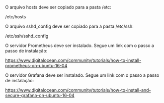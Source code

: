 O arquivo hosts deve ser copiado para a pasta /etc:

/etc/hosts



O arquivo sshd_config deve ser copiado para a pasta /etc/ssh:

/etc/ssh/sshd_config



O servidor Prometheus deve ser instalado. Segue um link com o passo a passo de instalação:

https://www.digitalocean.com/community/tutorials/how-to-install-prometheus-on-ubuntu-16-04



O servidor Grafana deve ser instalado. Segue um link com o passo a passo de instalação:

https://www.digitalocean.com/community/tutorials/how-to-install-and-secure-grafana-on-ubuntu-16-04
